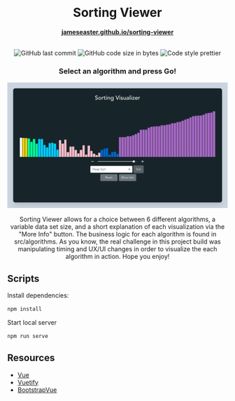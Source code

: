 <div align="center">
  <br>
  <h1>Sorting Viewer</h1>
  <a href="https://jameseaster.github.io/sorting-viewer/"><strong>jameseaster.github.io/sorting-viewer</strong> </a>
</div>
<br>
<p align="center">
  <img src="https://img.shields.io/github/last-commit/jameseaster/sorting-viewer?style=plastic" alt="GitHub last commit">
  <img src="https://img.shields.io/github/languages/code-size/jameseaster/sorting-viewer?style=plastic" alt="GitHub code size in bytes">
  <img src="https://img.shields.io/badge/code_style-prettier-brightgreen.svg?style=plastic" alt="Code style prettier">
</p>

<h3 align="center">Select an algorithm and press Go!</h3>

![app-screenshot](/public/screenshot.png)

<p align="center">
Sorting Viewer allows for a choice between 6 different algorithms, a variable data set size, and a short explanation of each visualization via the "More Info" button. The business logic for each algorithm is found in src/algorithms. As you know, the real challenge in this project build was manipulating timing and UX/UI changes in order to visualize the each algorithm in action. Hope you enjoy!
</p>

## Scripts

Install dependencies:

```bash
npm install
```

Start local server

```bash
npm run serve
```

## Resources

- [Vue](https://vuejs.org/)
- [Vuetify](https://vuetifyjs.com/en/)
- [BootstrapVue](https://bootstrap-vue.org/)
